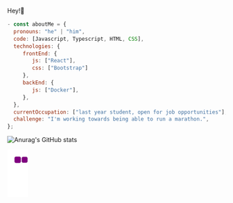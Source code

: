  Hey!👋
 
 ```javascript
- const aboutMe = {
   pronouns: "he" | "him",
   code: [Javascript, Typescript, HTML, CSS],
   technologies: {
      frontEnd: {
         js: ["React"],
         css: ["Bootstrap"]
      },
      backEnd: {
         js: ["Docker"],
      },
   },
   currentOccupation: ["last year student, open for job opportunities"],
   challenge: "I'm working towards being able to run a marathon.",
};
```

<!--
**thllz/thllz** is a ✨ _special_ ✨ repository because its `README.md` (this file) appears on your GitHub profile.
      databases: ["MongoDB", "mySQL", "SQLServer"],
      mobile: ["Android", "IOS"]
Here are some ideas to get you started:

- 👯 I’m looking to collaborate on ...
- 🤔 I’m looking for help with ...
- 💬 Ask me about ...
- 📫 How to reach me: ...
- 😄 Pronouns: ...
- ⚡ Fun fact: ...
-->
![Anurag's GitHub stats](https://github-readme-stats.vercel.app/api?username=thllz&show_icons=true&theme=radical)

![snake gif](https://github.com/thllz/thllz/blob/output/github-contribution-grid-snake.gif)
